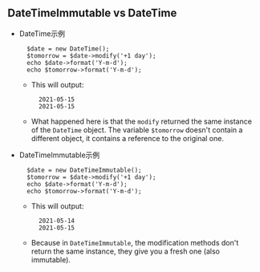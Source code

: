 ## DateTimeImmutable vs DateTime
- DateTime示例

		$date = new DateTime();
		$tomorrow = $date->modify('+1 day');
		echo $date->format('Y-m-d');
		echo $tomorrow->format('Y-m-d');	
	- This will output:

			2021-05-15
			2021-05-15
	- What happened here is that the `modify` returned the same instance of the `DateTime` object. The variable `$tomorrow` doesn't contain a different object, it contains a reference to the original one.
- DateTimeImmutable示例

		$date = new DateTimeImmutable();
		$tomorrow = $date->modify('+1 day');
		echo $date->format('Y-m-d');
		echo $tomorrow->format('Y-m-d');	
	- This will output:

			2021-05-14
			2021-05-15
	- Because in `DateTimeImmutable`, the modification methods don't return the same instance, they give you a fresh one (also immutable). 